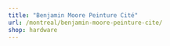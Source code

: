 ```yaml
---
title: "Benjamin Moore Peinture Cité"
url: /montreal/benjamin-moore-peinture-cite/
shop: hardware
---
```

